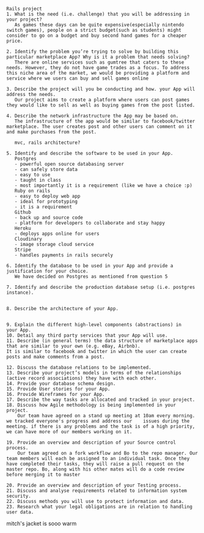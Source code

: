     Rails project
    1. What is the need (i.e. challenge) that you will be addressing in your project?
       As games these days can be quite expensive(especially nintendo switch games), people on a strict budget(such as students) might consider to go on a budget and buy second hand games for a cheaper price.
       
    2. Identify the problem you’re trying to solve by building this particular marketplace App? Why is it a problem that needs solving?
       There are online services such as gumtree that caters to these needs. However, they do not have game trades as a focus. To address this niche area of the market, we would be providing a platform and service where we users can buy and sell games online
       
    3. Describe the project will you be conducting and how. your App will address the needs.
       Our project aims to create a platform where users can post games they would like to sell as well as buying games from the post listed. 
       
    4. Describe the network infrastructure the App may be based on.
       The infrastructure of the app would be similar to facebook/twitter marketplace. The user creates post and other users can comment on it and make purchases from the post. 

       mvc, rails architecture?
       
    5. Identify and describe the software to be used in your App.
       Postgres 
       - powerful open source databasing server
       - can safely store data
       - easy to use 
       - taught in class
       - most importantly it is a requirement (like we have a choice :p)
       Ruby on rails
       - easy to deploy web app
       - ideal for prototyping
       - it is a requirement
       Github
       - back up and source code
       - platform for developers to collaborate and stay happy
       Heroku
       - deploys apps online for users
       Cloudinary
       - image storage cloud service 
       Stripe
       - handles payments in rails securely 
       
    6. Identify the database to be used in your App and provide a justification for your choice.
       We have decided on Postgres as mentioned from question 5

    7. Identify and describe the production database setup (i.e. postgres instance).


    8. Describe the architecture of your App.


    9. Explain the different high-level components (abstractions) in your App.
    10. Detail any third party services that your App will use.
    11. Describe (in general terms) the data structure of marketplace apps that are similar to your own (e.g. eBay, Airbnb).
    It is similar to facebook and twitter in which the user can create posts and make comments from a post.
    
    12. Discuss the database relations to be implemented.
    13. Describe your project’s models in terms of the relationships (active record associations) they have with each other.
    14. Provide your database schema design.
    15. Provide User stories for your App.
    16. Provide Wireframes for your App.
    17. Describe the way tasks are allocated and tracked in your project.
    18. Discuss how Agile methodology is being implemented in your project.
        Our team have agreed on a stand up meeting at 10am every morning. we tracked everyone's progress and address our    issues during the meeting. if there is any problems and the task is of a high priority, we can have more of our members working on it.

    19. Provide an overview and description of your Source control process.
        Our team agreed on a fork workflow and Bo to the repo manager. Our team members will each be assigned to an individual task. Once they have completed their tasks, they will raise a pull request on the master repo. Bo, along with his other mates will do a code review before merging it to master

    20. Provide an overview and description of your Testing process.
    21. Discuss and analyse requirements related to information system security.
    22. Discuss methods you will use to protect information and data.
    23. Research what your legal obligations are in relation to handling user data.



mitch's jacket is sooo warm

